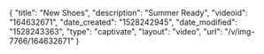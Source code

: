 {
    "title": "New Shoes",
    "description": "Summer Ready",
    "videoid": "164632671",
    "date_created": "1528242945",
    "date_modified": "1528243363",
    "type": "captivate",
    "layout": "video",
    "url": "\/v\/img-7766\/164632671"
}
